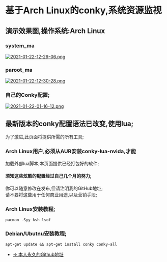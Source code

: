 # 基于Arch Linux的conky,系统资源监视

## 演示效果图,操作系统:Arch Linux
### system_ma
[![2021-01-22-12-29-06.png](https://i.postimg.cc/wBLk0Ypf/2021-01-22-12-29-06.png)](https://postimg.cc/Ty2m3Shg)

### paroot_ma
[![2021-01-22-12-30-28.png](https://i.postimg.cc/QtS1yXnb/2021-01-22-12-30-28.png)](https://postimg.cc/k662VdC6)

### 自己的Conky配置;
[![2021-01-22-01-16-12.png](https://i.postimg.cc/qMWnYDQ9/2021-01-22-01-16-12.png)](https://postimg.cc/HV4V82q2)



## 最新版本的conky配置语法已改变,使用lua;  
为了激进,此页面将提供所需的所有工具;

### Arch Linux用户,必须从AUR安装conky-lua-nvida,才能  
加载外部lua脚本;本页面提供已经打包好的软件;

#### 须知这些炫酷的配置经过自己几个月的努力;  
你可以随意修改在发布,但请注明我的GitHub地址;  
请不要将这些用于任何商业用途,以及营销手段;

### Arch Linux安装教程;
```
pacman -Syy ksh lsof
```

### Debian/Ubutnu安装教程;
```
apt-get update && apt-get install conky conky-all
```



- [→ 本人永久的Github地址](https://github.com/wo2ni)
